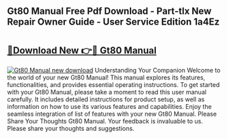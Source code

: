 ## Gt80 Manual Free Pdf Download - Part-tlx New Repair Owner Guide - User Service Edition 1a4Ez

# <h2><a href="http://bc58803.oget.top/?id=Gt80+Manual">🔗Download New 👉🔴 Gt80 Manual</a></h2>

[![Gt80 Manual new download](https://i.imgur.com/5g1atiW.png)](http://bc58803.oget.top/?id=Gt80+Manual)
Understanding Your Companion Welcome to the world of your new Gt80 Manual! This manual explores its features, functionalities, and provides essential operating instructions. To get started with your Gt80 Manual, please take a moment to read this user manual carefully. It includes detailed instructions for product setup, as well as information on how to use its various features and capabilities. Enjoy the seamless integration of list of features with your new Gt80 Manual. Please Share Your Thoughts Gt80 Manual. Your feedback is invaluable to us. Please share your thoughts and suggestions.
